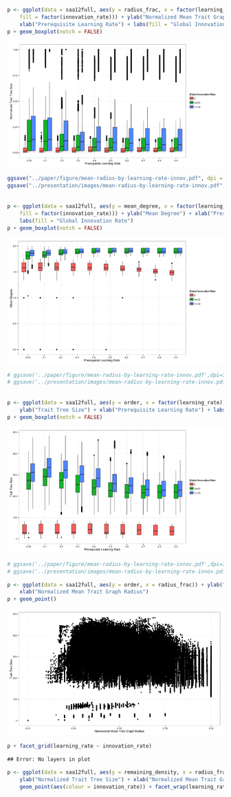 




```r

p <- ggplot(data = saa12full, aes(y = radius_frac, x = factor(learning_rate), 
    fill = factor(innovation_rate))) + ylab("Normalized Mean Trait Graph Radius") + 
    xlab("Prerequisite Learning Rate") + labs(fill = "Global Innovation Rate")
p + geom_boxplot(notch = FALSE)
```

![plot of chunk radius-1](figure/radius-1.png) 

```r
ggsave("../paper/figure/mean-radius-by-learning-rate-innov.pdf", dpi = 300)
ggsave("../presentation/images/mean-radius-by-learning-rate-innov.pdf", dpi = 300)
```



```r

p <- ggplot(data = saa12full, aes(y = mean_degree, x = factor(learning_rate), 
    fill = factor(innovation_rate))) + ylab("Mean Degree") + xlab("Prerequisite Learning Rate") + 
    labs(fill = "Global Innovation Rate")
p + geom_boxplot(notch = FALSE)
```

![plot of chunk degree-1](figure/degree-1.png) 

```r
# ggsave('../paper/figure/mean-radius-by-learning-rate-innov.pdf',dpi=300)
# ggsave('../presentation/images/mean-radius-by-learning-rate-innov.pdf',dpi=300)
```



```r

p <- ggplot(data = saa12full, aes(y = order, x = factor(learning_rate), fill = factor(innovation_rate))) + 
    ylab("Trait Tree Size") + xlab("Prerequisite Learning Rate") + labs(fill = "Global Innovation Rate")
p + geom_boxplot(notch = FALSE)
```

![plot of chunk order-1](figure/order-1.png) 

```r
# ggsave('../paper/figure/mean-radius-by-learning-rate-innov.pdf',dpi=300)
# ggsave('../presentation/images/mean-radius-by-learning-rate-innov.pdf',dpi=300)
```




```r
p <- ggplot(data = saa12full, aes(y = order, x = radius_frac)) + ylab("Trait Tree Size") + 
    xlab("Normalized Mean Trait Graph Radius")
p + geom_point()
```

![plot of chunk radius-order-1](figure/radius-order-1.png) 

```r
p + facet_grid(learning_rate ~ innovation_rate)
```

```
## Error: No layers in plot
```



```r
p <- ggplot(data = saa12full, aes(y = remaining_density, x = radius_frac)) + 
    ylab("Normalized Trait Tree Size") + xlab("Normalized Mean Trait Graph Radius") + 
    geom_point(aes(colour = innovation_rate)) + facet_wrap(learning_rate ~ .)
```



